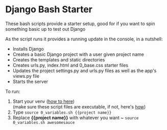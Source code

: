 # Django Bash Starter

These bash scripts provide a starter setup, good for if you want to spin something basic up to test out Django

As the script runs it provides a running update in the console, in a nutshell:
* Installs Django
* Creates a basic Django project with a user given project name
* Creates the templates and static directories
* Creates urls.py, index.html and 0_base.css starter files
* Updates the project settings.py and urls.py files as well as the app's views.py file
* Starts the server

To run: 
1.  Start your venv ([how to here](https://docs.python.org/3/library/venv.html))<br/>
(make sure these script files are executable, if not, here's [how](https://www.andrewcbancroft.com/blog/musings/make-bash-script-executable/))<br/>
1.  Type `source 0_variables.sh {{project name}}`
1.  Replace **{{project name}}** with whatever you want ~ `source 0_variables.sh awesomesauce`<br/>